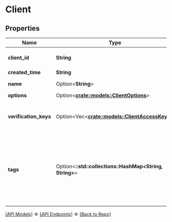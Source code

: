 # Client

## Properties

Name | Type | Description | Notes
------------ | ------------- | ------------- | -------------
**client_id** | **String** | The unique ID of the client. | [readonly]
**created_time** | **String** |  | [readonly]
**name** | Option<**String**> | The name of the client | [optional]
**options** | Option<[**crate::models::ClientOptions**](Client_options.md)> |  | [optional]
**verification_keys** | Option<Vec<**[crate::models::ClientAccessKey](ClientAccessKey.md)**>> | A list of the service client access keys. | [optional][readonly]
**tags** | Option<**::std::collections::HashMap<String, String>**> | The tags associated with this resource, this property is an map. { key1: value1, key2: value2 } | [optional]

[[API Models]](./README.md#documentation-for-models) ☆ [[API Endpoints]](./README.md#documentation-for-api-endpoints) ☆ [[Back to Repo]](../README.md)


